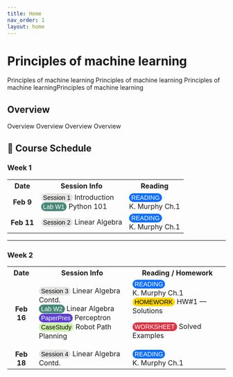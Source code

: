 ```yaml
---
title: Home
nav_order: 1
layout: home
---
```


# Principles of machine learning
Principles of machine learning Principles of machine learning Principles of machine learningPrinciples of machine learning

## Overview
 Overview Overview Overview Overview


## 📅 Course Schedule

<style>
.badge {
  display: inline-block;
  background-color: #0d6efd; /* Bootstrap primary blue */
  color: white;
  padding: 2px 5px;
  border-radius: 10px;
  font-size: 90%;
  /*font-weight: bold;*/
  font-family: sans-serif;
}
 .schedule-table a {
  color: #007bff;
  text-decoration: none;
}
</style>

### Week 1

<table>
  <tr>
    <th>Date</th>
    <th>Session Info</th>
    <th>Reading</th>
  </tr>
  <tr>
    <td style="text-align:center;"><strong>Feb 9</strong></td>
    <td><span class="badge" style="background-color:#E5E4E2; color:black;">Session 1</span> Introduction <br> <span class="badge" style="background-color:#478778; color:white;">Lab W1</span> Python 101</td>
    <td><span class="badge">READING</span><br> K. Murphy Ch.1</td>
  </tr>
  <tr>
    <td style="text-align:center;"><strong>Feb 11</strong></td>
    <td><span class="badge" style="background-color:#E5E4E2; color:black;">Session 2</span> Linear Algebra</td>
    <td><span class="badge">READING</span><br> K. Murphy Ch.1</td>
  </tr>
</table>

---

### Week 2

<table>
  <tr>
    <th>Date</th>
    <th>Session Info</th>
    <th>Reading / Homework</th>
  </tr>
  <tr>
    <td style="text-align:center;"><strong>Feb 16</strong></td>
    <td>
      <span class="badge" style="background-color:#E5E4E2; color:black;">Session 3</span> Linear Algebra Contd. <br>
      <span class="badge" style="background-color:#478778; color:white;">Lab W2</span> Linear Algebra <br>
      <span class="badge" style="background-color:#5D3FD3; color:white;">PaperPres</span> Perceptron <br>
      <span class="badge" style="background-color:#cef2ac; color:black;">CaseStudy</span> Robot Path Planning
    </td>
<td>
  <span class="badge">READING</span><br>
  K. Murphy Ch.1 <br>

  <span class="badge" style="background-color:gold; color:black;">
    HOMEWORK
  </span>
    <a href="HW/HW1.rar" style="color:inherit; text-decoration:none;" target="_blank">HW#1</a>
  &mdash;
  <a href="HW/Machine_learning_HW1_solutions.pdf" style="color:#007bfft; text-decoration:none;" target="_blank">
    Solutions
  </a><br>

  <span class="badge" style="background-color:#dc3545;">WORKSHEET</span>
  Solved Examples
</td>

  </tr>
  <tr>
    <td style="text-align:center;"><strong>Feb 18</strong></td>
    <td><span class="badge" style="background-color:#E5E4E2; color:black;">Session 4</span> Linear Algebra Contd.</td>
    <td><span class="badge">READING</span><br> K. Murphy Ch.1</td>
  </tr>
</table>





